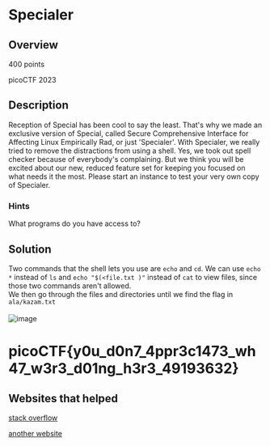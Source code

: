 # Specialer
## Overview
400 points

picoCTF 2023
## Description
Reception of Special has been cool to say the least. That's why we made an exclusive version of Special, called Secure Comprehensive Interface for Affecting Linux Empirically Rad, or just 'Specialer'. With Specialer, we really tried to remove the distractions from using a shell. Yes, we took out spell checker because of everybody's complaining. But we think you will be excited about our new, reduced feature set for keeping you focused on what needs it the most. Please start an instance to test your very own copy of Specialer.
### Hints
What programs do you have access to?

## Solution
Two commands that the shell lets you use are `echo` and `cd`. We can use `echo *` instead of `ls` and `echo "$(<file.txt )"` instead of `cat` to view files, since those two commands aren't allowed.
<br>
We then go through the files and directories until we find the flag in `ala/kazam.txt`
<br><br>
![image](https://github.com/xoxo-ily/ctfWriteups/assets/68173773/13690dfb-afe6-4aa0-ba69-9f60e4cb4c7a)

# picoCTF{y0u_d0n7_4ppr3c1473_wh47_w3r3_d01ng_h3r3_49193632}

## Websites that helped
[stack overflow](https://stackoverflow.com/a/22378194)

[another website](https://ubunlog.com/en/alternatives-to-ls-command/)
